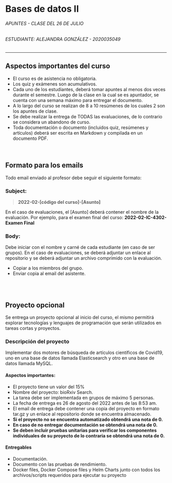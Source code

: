 # Bases de datos II
###### APUNTES - CLASE DEL 26 DE JULIO
###### ESTUDIANTE: ALEJANDRA GONZÁLEZ - 2020035049
----
## Aspectos importantes del curso
- El curso es de asistencia no obligatoria.
- Los quiz y exámenes son acumulativos.
- Cada uno de los estudiantes, deberá tomar apuntes al menos dos veces durante el
semestre. Luego de la clase en la cual se es apuntador, se cuenta con una
semana máximo para entregar el documento.
- A lo largo del curso se realizan de 8 a 10 resúmenes de los cuales 2 son los
apuntes de clase.
- Se debe realizar la entrega de TODAS las evaluaciones, de lo contrario se
considera un abandono de curso.
- Toda documentación o documento (incluidos quiz, resúmenes y artículos) deberá
ser escrita en Markdown y compilada en un documento PDF.
\
&nbsp;
\
&nbsp;

## Formato para los emails
Todo email enviado al profesor debe seguir el siguiente formato:

### Subject:
>**2022-02-[código del curso]-[Asunto]**

En el caso de evaluaciones, el [Asunto] deberá contener el nombre de la evaluación.
Por ejemplo, para el examen final del curso: **2022-02-IC-4302-Examen Final**  

### Body:
Debe iniciar con el nombre y carné de cada estudiante (en caso de ser grupos). En el
caso de evaluaciones, se deberá adjuntar un enlace al repositorio y se deberá adjuntar
un archivo comprimido con la evaluación.
- Copiar a los miembros del grupo.
- Enviar copia al email del asistente.

\
&nbsp;

## Proyecto opcional
Se entrega un proyecto opcional al inicio del curso, el mismo permitirá explorar
tecnologías y lenguajes de programación que serán utilizados en tareas cortas y
proyectos.

### Descripción del proyecto
Implementar dos motores de búsqueda de artículos científicos de Covid19, uno en una
base de datos llamada Elasticsearch y otro en una base de datos llamada MySQL.

#### Aspectos importantes:
- El proyecto tiene un valor del 15%
- Nombre del proyecto: bioRxiv Search.
- La tarea debe ser implementada en grupos de máximo 5 personas.
- La fecha de entrega es 26 de agosto del 2022 antes de las 8:53 am.
- El email de entrega debe contener una copia del proyecto en formato tar.gz y un
enlace al repositorio donde se encuentra almacenado.
- **Si el proyecto no se encuentra automatizado obtendrá una nota de 0.**
- **En caso de no entregar documentación se obtendrá una nota de 0.**
- **Se deben incluir pruebas unitarias para verificar los componentes individuales
de su proyecto de lo contraria se obtendrá una nota de 0.**

#### Entregables
- Documentación.
- Documento con las pruebas de rendimiento.
- Docker files, Docker Compose files y Helm Charts junto con todos los
archivos/scripts requeridos para ejecutar su proyecto
